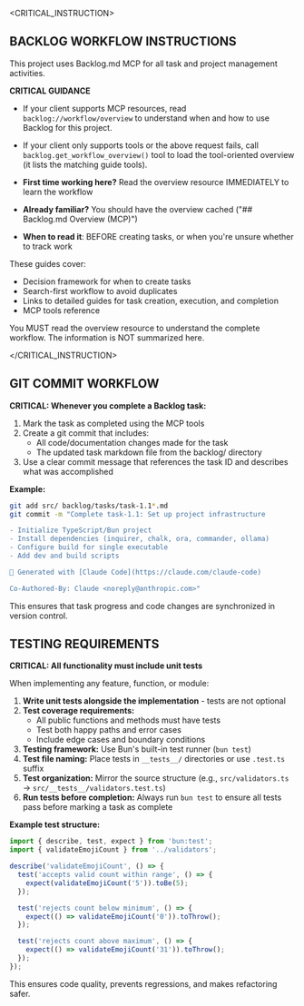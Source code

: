 
<!-- BACKLOG.MD MCP GUIDELINES START -->

<CRITICAL_INSTRUCTION>

## BACKLOG WORKFLOW INSTRUCTIONS

This project uses Backlog.md MCP for all task and project management activities.

**CRITICAL GUIDANCE**

- If your client supports MCP resources, read `backlog://workflow/overview` to understand when and how to use Backlog for this project.
- If your client only supports tools or the above request fails, call `backlog.get_workflow_overview()` tool to load the tool-oriented overview (it lists the matching guide tools).

- **First time working here?** Read the overview resource IMMEDIATELY to learn the workflow
- **Already familiar?** You should have the overview cached ("## Backlog.md Overview (MCP)")
- **When to read it**: BEFORE creating tasks, or when you're unsure whether to track work

These guides cover:
- Decision framework for when to create tasks
- Search-first workflow to avoid duplicates
- Links to detailed guides for task creation, execution, and completion
- MCP tools reference

You MUST read the overview resource to understand the complete workflow. The information is NOT summarized here.

</CRITICAL_INSTRUCTION>

<!-- BACKLOG.MD MCP GUIDELINES END -->

## GIT COMMIT WORKFLOW

**CRITICAL: Whenever you complete a Backlog task:**

1. Mark the task as completed using the MCP tools
2. Create a git commit that includes:
   - All code/documentation changes made for the task
   - The updated task markdown file from the backlog/ directory
3. Use a clear commit message that references the task ID and describes what was accomplished

**Example:**
```bash
git add src/ backlog/tasks/task-1.1*.md
git commit -m "Complete task-1.1: Set up project infrastructure

- Initialize TypeScript/Bun project
- Install dependencies (inquirer, chalk, ora, commander, ollama)
- Configure build for single executable
- Add dev and build scripts

🤖 Generated with [Claude Code](https://claude.com/claude-code)

Co-Authored-By: Claude <noreply@anthropic.com>"
```

This ensures that task progress and code changes are synchronized in version control.

## TESTING REQUIREMENTS

**CRITICAL: All functionality must include unit tests**

When implementing any feature, function, or module:

1. **Write unit tests alongside the implementation** - tests are not optional
2. **Test coverage requirements:**
   - All public functions and methods must have tests
   - Test both happy paths and error cases
   - Include edge cases and boundary conditions
3. **Testing framework:** Use Bun's built-in test runner (`bun test`)
4. **Test file naming:** Place tests in `__tests__/` directories or use `.test.ts` suffix
5. **Test organization:** Mirror the source structure (e.g., `src/validators.ts` → `src/__tests__/validators.test.ts`)
6. **Run tests before completion:** Always run `bun test` to ensure all tests pass before marking a task as complete

**Example test structure:**
```typescript
import { describe, test, expect } from 'bun:test';
import { validateEmojiCount } from '../validators';

describe('validateEmojiCount', () => {
  test('accepts valid count within range', () => {
    expect(validateEmojiCount('5')).toBe(5);
  });

  test('rejects count below minimum', () => {
    expect(() => validateEmojiCount('0')).toThrow();
  });

  test('rejects count above maximum', () => {
    expect(() => validateEmojiCount('31')).toThrow();
  });
});
```

This ensures code quality, prevents regressions, and makes refactoring safer.
